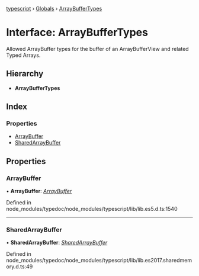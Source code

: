 [typescript](../README.md) › [Globals](../globals.md) › [ArrayBufferTypes](arraybuffertypes.md)

# Interface: ArrayBufferTypes

Allowed ArrayBuffer types for the buffer of an ArrayBufferView and related Typed Arrays.

## Hierarchy

* **ArrayBufferTypes**

## Index

### Properties

* [ArrayBuffer](arraybuffertypes.md#arraybuffer)
* [SharedArrayBuffer](arraybuffertypes.md#sharedarraybuffer)

## Properties

###  ArrayBuffer

• **ArrayBuffer**: *[ArrayBuffer](arraybuffer.md)*

Defined in node_modules/typedoc/node_modules/typescript/lib/lib.es5.d.ts:1540

___

###  SharedArrayBuffer

• **SharedArrayBuffer**: *[SharedArrayBuffer](sharedarraybuffer.md)*

Defined in node_modules/typedoc/node_modules/typescript/lib/lib.es2017.sharedmemory.d.ts:49
